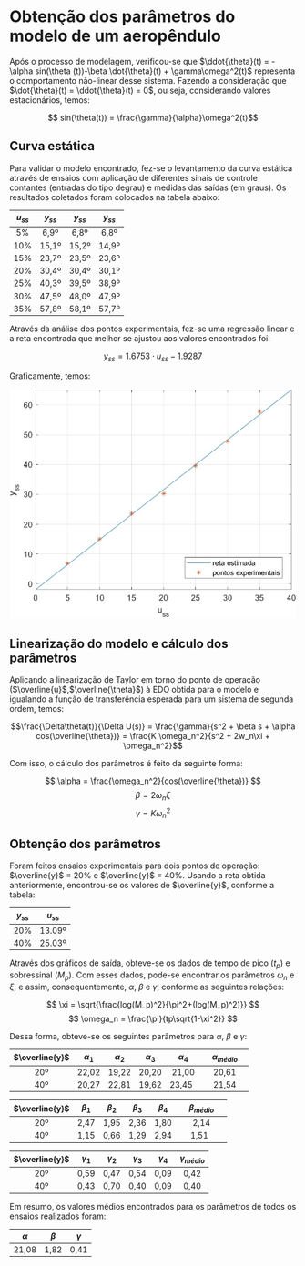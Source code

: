 # Obtenção dos parâmetros do modelo de um aeropêndulo

Após o processo de modelagem, verificou-se que $\ddot{\theta}(t) = -\alpha sin(\theta (t))-\beta \dot{\theta}(t) + \gamma\omega^2(t)$ representa o comportamento não-linear desse sistema. Fazendo a consideração que $\dot{\theta}(t) = \ddot{\theta}(t) = 0$, ou seja, considerando valores estacionários, temos:

$$ sin(\theta(t)) = \frac{\gamma}{\alpha}\omega^2(t)$$

## Curva estática
Para validar o modelo encontrado, fez-se o levantamento da curva estática através de ensaios com aplicação de diferentes sinais de controle contantes (entradas do tipo degrau) e medidas das saídas (em graus). Os resultados coletados foram colocados na tabela abaixo:

<center>

| $u_{ss}$ | $y_{ss}$ | $y_{ss}$ | $y_{ss}$ |
|:--------------:|:--------------:|:--------------:|:--------------:|
|       5%       |      6,9º      |      6,8º      |      6,8º      |
|       10%      |      15,1º     |      15,2º     |      14,9º     |
|       15%      |      23,7º     |      23,5º     |      23,6º     |
|       20%      |      30,4º     |      30,4º     |      30,1º     |
|       25%      |      40,3º     |      39,5º     |      38,9º     |
|       30%      |      47,5º     |      48,0º     |      47,9º     |
|       35%      |      57,8º     |      58,1º     |      57,7º     |

</center>

Através da análise dos pontos experimentais, fez-se uma regressão linear e a reta encontrada que melhor se ajustou aos valores encontrados foi: 

$$y_{ss} = 1.6753\cdot u_{ss} -1.9287$$

Graficamente, temos:

![Gráfico obtido](./imagens/grafico.jpeg)

## Linearização do modelo e cálculo dos parâmetros

Aplicando a linearização de Taylor em torno do ponto de operação ($\overline{u}$,$\overline{\theta}$) à EDO obtida para o modelo e igualando a função de transferência esperada para um sistema de segunda ordem, temos: 
 
$$\frac{\Delta\theta(t)}{\Delta U(s)} = \frac{\gamma}{s^2 + \beta s + \alpha cos(\overline{\theta})} = \frac{K \omega_n^2}{s^2 + 2w_n\xi + \omega_n^2}$$

Com isso, o cálculo dos parâmetros é feito da seguinte forma:

$$ \alpha = \frac{\omega_n^2}{cos(\overline{\theta})} $$
$$ \beta = 2\omega_n\xi $$
$$ \gamma = K\omega_n^2$$

## Obtenção dos parâmetros

Foram feitos ensaios experimentais para dois pontos de operação: $\overline{y}$ = 20% e $\overline{y}$ = 40%. Usando a reta obtida anteriormente, encontrou-se os valores de $\overline{y}$, conforme a tabela:

<center>

|$y_{ss}$ | $u_{ss}$ |
|:--------------:|:--------------:| 
|       20%      |      13.09º     |    
|       40%      |      25.03º     |  

</center>

Através dos gráficos de saída, obteve-se os dados de tempo de pico ($t_p$) e sobressinal ($M_p$). Com esses dados, pode-se encontrar os parâmetros $\omega_n$ e $\xi$, e assim, consequentemente, $\alpha$, $\beta$ e $\gamma$, conforme as seguintes relações:

$$ \xi = \sqrt{\frac{log(M_p)^2}{\pi^2+(log(M_p)^2)}} $$
$$ \omega_n = \frac{\pi}{tp\sqrt{1-\xi^2}} $$

Dessa forma, obteve-se os seguintes parâmetros para $\alpha$, $\beta$ e $\gamma$:

<center>

|  $\overline{y}$  | $\alpha_1$ | $\alpha_2$ | $\alpha_3$ | $\alpha_4$ | $\alpha_{médio}$ |
|:---:|:----------:|:----------:|:----------:|:----------:|:----------------:|
| 20º |    22,02   |    19,22   |    20,20   |    21,00   |    20,61    |
| 40º |    20,27   |    22,81   |    19,62   |    23,45   |    21,54    |

|  $\overline{y}$  | $\beta_1$ | $\beta_2$ | $\beta_3$ | $\beta_4$ | $\beta_{médio}$ |
|:---:|:---------:|:---------:|:---------:|:---------:|:---------------:|
| 20º |   2,47   |    1,95   |    2,36   |    1,80   |       2,14       |
| 40º |   1,15   |    0,66   |    1,29   |    2,94   |       1,51       |

|  $\overline{y}$  | $\gamma_1$ | $\gamma_2$ | $\gamma_3$ | $\gamma_4$ | $\gamma_{médio}$ |
|:---:|:---------:|:---------:|:---------:|:---------:|:---------------:|
| 20º |   0,59    |    0,47   |    0,54   |    0,09   |       0,42      |
| 40º |   0,43    |    0,70   |    0,40   |    0,09   |       0,40      |

</center>

Em resumo, os valores médios encontrados para os parâmetros de todos os ensaios realizados foram:

<center>

$\alpha$ | $\beta$ | $\gamma$ |
:---------:|:---------:|:---------:|
|  21,08    |   1,82   |    0,41   |  

</center>
